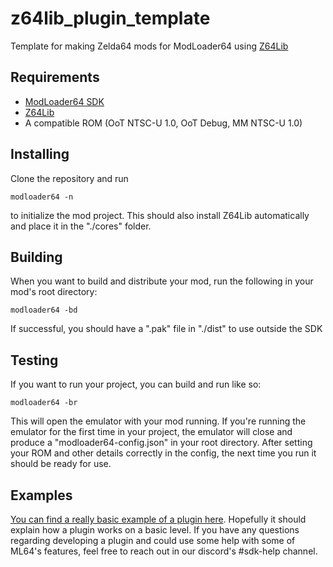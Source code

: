# z64lib_plugin_template
Template for making Zelda64 mods for ModLoader64 using [Z64Lib](https://github.com/hylian-modding/ML64-Z64Lib)

## Requirements
* [ModLoader64 SDK](https://github.com/hylian-modding/ModLoader64#readme)
* [Z64Lib](https://github.com/hylian-modding/ML64-Z64Lib)
* A compatible ROM (OoT NTSC-U 1.0, OoT Debug, MM NTSC-U 1.0)

## Installing
Clone the repository and run
```
modloader64 -n
```
to initialize the mod project. This should also install Z64Lib automatically and place
it in the "./cores" folder. 

## Building
When you want to build and distribute your mod, run the following
in your mod's root directory:
```
modloader64 -bd
```
If successful, you should have a ".pak" file in "./dist" to 
use outside the SDK

## Testing
If you want to run your project, you can build and run like so:
```
modloader64 -br
```
This will open the emulator with your mod running. If you're running the emulator
for the first time in your project, the emulator will close and produce a "modloader64-config.json"
in your root directory. After setting your ROM and other details correctly in the config,
the next time you run it should be ready for use.

## Examples
[You can find a really basic example of a plugin here](https://github.com/hylian-modding/z64lib_plugin_template/z64lib_plugin_template_example). 
Hopefully it should explain how a plugin works on a basic level.
If you have any questions regarding developing a plugin and could use some help
with some of ML64's features, feel free to reach out in our discord's #sdk-help channel. 
